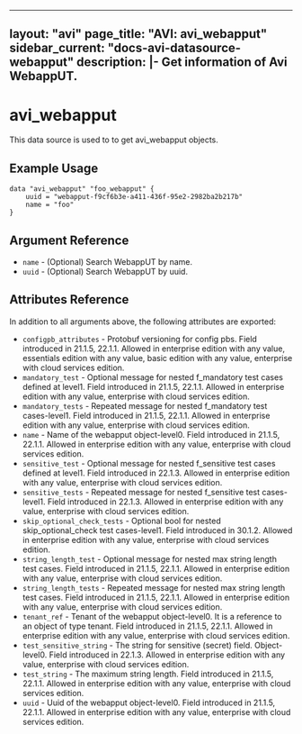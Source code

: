 <!--
    Copyright 2021 VMware, Inc.
    SPDX-License-Identifier: Mozilla Public License 2.0
-->
---
layout: "avi"
page_title: "AVI: avi_webapput"
sidebar_current: "docs-avi-datasource-webapput"
description: |-
  Get information of Avi WebappUT.
---

# avi_webapput

This data source is used to to get avi_webapput objects.

## Example Usage

```hcl
data "avi_webapput" "foo_webapput" {
    uuid = "webapput-f9cf6b3e-a411-436f-95e2-2982ba2b217b"
    name = "foo"
}
```

## Argument Reference

* `name` - (Optional) Search WebappUT by name.
* `uuid` - (Optional) Search WebappUT by uuid.

## Attributes Reference

In addition to all arguments above, the following attributes are exported:

* `configpb_attributes` - Protobuf versioning for config pbs. Field introduced in 21.1.5, 22.1.1. Allowed in enterprise edition with any value, essentials edition with any value, basic edition with any value, enterprise with cloud services edition.
* `mandatory_test` - Optional message for nested f_mandatory test cases defined at level1. Field introduced in 21.1.5, 22.1.1. Allowed in enterprise edition with any value, enterprise with cloud services edition.
* `mandatory_tests` - Repeated message for nested f_mandatory test cases-level1. Field introduced in 21.1.5, 22.1.1. Allowed in enterprise edition with any value, enterprise with cloud services edition.
* `name` - Name of the webapput object-level0. Field introduced in 21.1.5, 22.1.1. Allowed in enterprise edition with any value, enterprise with cloud services edition.
* `sensitive_test` - Optional message for nested f_sensitive test cases defined at level1. Field introduced in 22.1.3. Allowed in enterprise edition with any value, enterprise with cloud services edition.
* `sensitive_tests` - Repeated message for nested f_sensitive test cases-level1. Field introduced in 22.1.3. Allowed in enterprise edition with any value, enterprise with cloud services edition.
* `skip_optional_check_tests` - Optional bool for nested skip_optional_check test cases-level1. Field introduced in 30.1.2. Allowed in enterprise edition with any value, enterprise with cloud services edition.
* `string_length_test` - Optional message for nested  max string length test cases. Field introduced in 21.1.5, 22.1.1. Allowed in enterprise edition with any value, enterprise with cloud services edition.
* `string_length_tests` - Repeated message for nested  max string length test cases. Field introduced in 21.1.5, 22.1.1. Allowed in enterprise edition with any value, enterprise with cloud services edition.
* `tenant_ref` - Tenant of the webapput object-level0. It is a reference to an object of type tenant. Field introduced in 21.1.5, 22.1.1. Allowed in enterprise edition with any value, enterprise with cloud services edition.
* `test_sensitive_string` - The string for sensitive (secret) field. Object-level0. Field introduced in 22.1.3. Allowed in enterprise edition with any value, enterprise with cloud services edition.
* `test_string` - The maximum string length. Field introduced in 21.1.5, 22.1.1. Allowed in enterprise edition with any value, enterprise with cloud services edition.
* `uuid` - Uuid of the webapput object-level0. Field introduced in 21.1.5, 22.1.1. Allowed in enterprise edition with any value, enterprise with cloud services edition.


